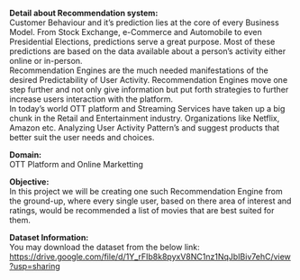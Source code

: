 **Detail about Recommendation system:**<br>
Customer Behaviour and it’s prediction lies
at the core of every Business Model. From
Stock Exchange, e-Commerce and
Automobile to even Presidential Elections,
predictions serve a great purpose. Most of
these predictions are based on the data
available about a person’s activity either
online or in-person.<br>
Recommendation Engines are the much
needed manifestations of the desired
Predictability of User Activity.
Recommendation Engines move one step
further and not only give information but
put forth strategies to further increase users
interaction with the platform.<br>
In today’s world OTT platform and Streaming
Services have taken up a big chunk in the
Retail and Entertainment industry.
Organizations like Netflix, Amazon etc.
Analyzing User Activity Pattern’s and suggest
products that better suit the user needs and
choices.<br>

**Domain:**<br> OTT Platform and Online Marketting<br>

**Objective:**<br>
In this project we will be
creating one such Recommendation Engine
from the ground-up, where every single user,
based on there area of interest and ratings,
would be recommended a list of movies that
are best suited for them.<br>

**Dataset Information:**<br>
You may download the dataset from the below link:<br>
https://drive.google.com/file/d/1Y_rFIb8k8pyxV8NC1nz1NqJbIBiv7ehC/view?usp=sharing
<br> 
